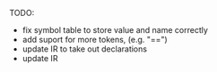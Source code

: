 TODO:
- fix symbol table to store value and name correctly 
- add suport for more tokens, (e.g. "==")
- update IR to take out declarations 
- update IR